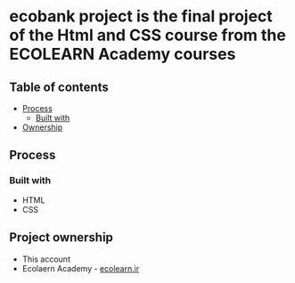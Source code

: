 # ecobank project is the final project of the Html and CSS course from the ECOLEARN Academy courses

## Table of contents

- [Process](#process)
  - [Built with](#built-with)
- [Ownership](#ownership)

## Process

### Built with

- HTML
- CSS

## Project ownership

- This account
- Ecolaern Academy - [ecolearn.ir](https://ecolearn1.ir)

